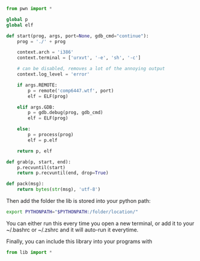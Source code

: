 ```python
from pwn import *

global p
global elf

def start(prog, args, port=None, gdb_cmd="continue"):
    prog = './' + prog

    context.arch = 'i386'
    context.terminal = ['urxvt', '-e', 'sh', '-c']

    # can be disabled, removes a lot of the annoying output
    context.log_level = 'error'

    if args.REMOTE:
        p = remote('comp6447.wtf', port)
        elf = ELF(prog)

    elif args.GDB:
        p = gdb.debug(prog, gdb_cmd) 
        elf = ELF(prog)

    else:
        p = process(prog)
        elf = p.elf

    return p, elf

def grab(p, start, end):
    p.recvuntil(start)
    return p.recvuntil(end, drop=True)

def pack(msg):
    return bytes(str(msg), 'utf-8')
```

Then add the folder the lib is stored into your python path:
```bash
export PYTHONPATH="$PYTHONPATH:/folder/location/"
```
You can either run this every time you open a new terminal, or add it to your ~/.bashrc or ~/.zshrc and it will auto-run it everytime.

Finally, you can include this library into your programs with
```python
from lib import *
```
